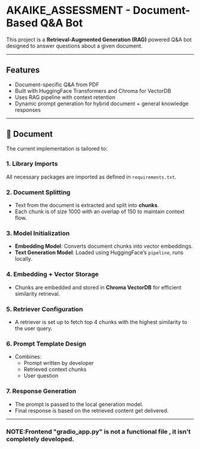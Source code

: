 # AKAIKE_ASSESSMENT - Document-Based Q&A Bot

This project is a **Retrieval-Augmented Generation (RAG)** powered Q&A bot designed to answer questions about a given document.

---

##  Features

- Document-specific Q&A from PDF
- Built with HuggingFace Transformers and Chroma for VectorDB
- Uses RAG pipeline with context retention
- Dynamic prompt generation for hybrid document + general knowledge responses

---

## 📄 Document

The current implementation is tailored to:


### 1. **Library Imports**
All necessary packages are imported as defined in `requirements.txt`.

### 2. **Document Splitting**
- Text from the document is extracted and split into **chunks**.
- Each chunk is of size 1000 with an overlap of 150 to maintain context flow.

### 3. **Model Initialization**
- **Embedding Model**: Converts document chunks into vector embeddings.
- **Text Generation Model**: Loaded using HuggingFace’s `pipeline`, runs locally.

### 4. **Embedding + Vector Storage**
- Chunks are embedded and stored in **Chroma VectorDB** for efficient similarity retrieval.

### 5. **Retriever Configuration**
- A retriever is set up to fetch top 4 chunks with the highest similarity to the user query.

### 6. **Prompt Template Design**
- Combines:
  - Prompt written by developer
  - Retrieved context chunks
  - User question

### 7. **Response Generation**
- The prompt is passed to the local generation model.
- Final response is based on the retrieved content get delivered.

---


### NOTE:Frontend "gradio_app.py" is not a functional file , it isn't completely developed. 
